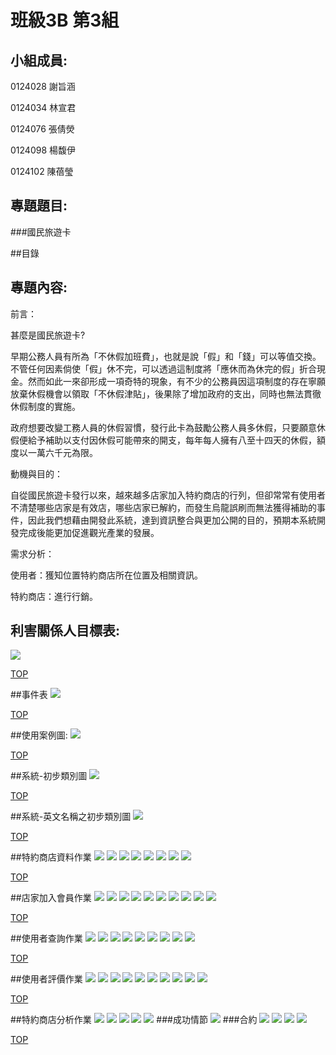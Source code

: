 # 班級3B 第3組
## 小組成員:

0124028 謝旨涵

0124034 林宣君

0124076 張倩熒

0124098 楊馥伊

0124102 陳蓓瑩

## 專題題目:
###國民旅遊卡  

<a name="top"></a>  

##目錄

## 專題內容:
前言：

甚麼是國民旅遊卡?

早期公務人員有所為「不休假加班費」，也就是說「假」和「錢」可以等值交換。不管任何因素倘使「假」休不完，可以透過這制度將「應休而為休完的假」折合現金。然而如此一來卻形成一項奇特的現象，有不少的公務員因這項制度的存在寧願放棄休假機會以領取「不休假津貼」，後果除了增加政府的支出，同時也無法貫徹休假制度的實施。

政府想要改變工務人員的休假習慣，發行此卡為鼓勵公務人員多休假，只要願意休假便給予補助以支付因休假可能帶來的開支，每年每人擁有八至十四天的休假，額度以一萬六千元為限。

動機與目的：

自從國民旅遊卡發行以來，越來越多店家加入特約商店的行列，但卻常常有使用者不清楚哪些店家是有效店，哪些店家已解約，而發生烏龍誤刷而無法獲得補助的事件，因此我們想藉由開發此系統，達到資訊整合與更加公開的目的，預期本系統開發完成後能更加促進觀光產業的發展。

需求分析：

使用者：獲知位置特約商店所在位置及相關資訊。

特約商店：進行行銷。

## 利害關係人目標表:
<img src="https://images.plurk.com/7l19voOUWh3Y6fgM2kWSGj.jpg">

<a href="#top">TOP</a>

##事件表
<img src="https://images.plurk.com/2YkVha36VYonbDeaAMYBPR.jpg">

<a href="#top">TOP</a>

##使用案例圖:
<img src="https://images.plurk.com/6z24kJExuIpbxcoQiKpR29.jpg">

<a href="#top">TOP</a>

##系統-初步類別圖
<img src="https://images.plurk.com/4IbS4eW4VZUhqYUkf3Wh58.jpg">

<a href="#top">TOP</a>

##系統-英文名稱之初步類別圖
<img src="https://images.plurk.com/6lnXgCGyjdLROgaXxDdNnR.jpg">


<a href="#top">TOP</a>

##特約商店資料作業
<img src="https://images.plurk.com/3Cw3ZqSVExrkMkjXzg4bSf.jpg">
<img src="https://images.plurk.com/3eIlFYnIAaktf2t9rM9NU5.jpg">
<img src="https://images.plurk.com/5zeaV07xHGPbHyoPHUkWPh.jpg">
<img src="https://images.plurk.com/239hhGXOVlFPOoi0epneGw.jpg">
<img src="https://images.plurk.com/7rm4pbIHl7q8t4oTe9xy4K.jpg">
<img src="https://images.plurk.com/5BuWj1wMhZFTcGMQHsWzLw.jpg">
<img src="https://images.plurk.com/3q5a6h5qcW8odulvvJ1PVx.jpg">
<img src="https://images.plurk.com/1J08yDH2qD7iF74oihFpyj.jpg">

<a href="#top">TOP</a>

##店家加入會員作業
<img src="https://images.plurk.com/18SCsywddo2kwEp68AKv4S.jpg">
<img src="https://images.plurk.com/3hQ9CR5CAoR3Tj5wWYQuuA.jpg">
<img src="https://images.plurk.com/2OOQMGfZMBQz0nGOpH3cep.jpg">
<img src="https://images.plurk.com/6T3E4mlWRsn2cjewObhfXC.jpg">
<img src="https://images.plurk.com/6SNeAa2BOiWvOAj3sI4igi.jpg">
<img src="https://https://images.plurk.com/2X0kWpZ5ca8RVUqtETwXJ0.jpg">
<img src="https://images.plurk.com/3LVDRGTaAhuyhp6m7cXgmp.jpg">
<img src="https://images.plurk.com/5eyYCNvX98EHki8CYKGfjm.jpg">
<img src="https://images.plurk.com/4gQyIEjbGeAyQKLgyYBIOt.jpg">
<img src="https://images.plurk.com/1lQEAZv0rZoVOKJh0IFlY7.jpg">

<a href="#top">TOP</a>

##使用者查詢作業
<img src="https://images.plurk.com/30CwoaV5vX1VAmvXDim2qY.jpg">
<img src="https://images.plurk.com/wYpyvjfOUiC4rLfihTUkg.jpg">
<img src="https://images.plurk.com/4spyBYvMgK4xItHj88TvDw.jpg">
<img src="https://images.plurk.com/1raThnwJcrqTB4VSyFCBl9.jpg">
<img src="https://images.plurk.com/6kUHmwcPBtlFaiOG50qzJp.jpg">
<img src="https://images.plurk.com/qk1c5dg5B1YyuaoGKR9uK.jpg">
<img src="https://images.plurk.com/4KFl4Qmj12O3ocilP60N1o.jpg">
<img src="https://images.plurk.com/1KOkzo1rablw8pTCUxt6RU.jpg">
<img src="https://images.plurk.com/5x1ppyK7LBOWt71kCgzuQF.jpg">

<a href="#top">TOP</a>

##使用者評價作業
<img src="https://images.plurk.com/dFfhU1Q3k1mIFYk5gcY6p.jpg">
<img src="https://images.plurk.com/43YxqXm6oDqcN0DoEC7wOP.jpg">
<img src="https://images.plurk.com/t5fLfS5h7QSyvDrAvNkTV.jpg">
<img src="https://images.plurk.com/3ODSIV6SXAlWBQDbf4Cjk1.jpg">
<img src="https://images.plurk.com/7rxSIq44M1X84s0l5KXgQW.jpg">
<img src="https://images.plurk.com/7kj5yemcgWr3wiR8ohcWfT.jpg">
<img src="https://images.plurk.com/54HeLoKfevhr7Z1efkSt4W.jpg">
<img src="https://images.plurk.com/5mHRwsood44svg2W3kY2s1.jpg">
<img src="https://images.plurk.com/1bSkRf3It0l8hu67D8IAsc.jpg">
<img src="https://images.plurk.com/54VXgOR7pwJ0saOYEaOYRX.jpg">

<a href="#top">TOP</a>

##特約商店分析作業
<img src="https://images.plurk.com/4U8r0EVkzHVOfitwW5EYv7.jpg">
<img src="https://images.plurk.com/5xusegFhuo1hsQiHby6dd9.jpg">
<img src="https://images.plurk.com/2YZz7lpkRAnN5vEm64c4vz.jpg">
<img src="https://images.plurk.com/486HC25UdQLK0maWOnfAAY.jpg">
<img src="https://images.plurk.com/KiyagxkGpqOXwBNWpBcLd.jpg">
###成功情節
<img src="https://images.plurk.com/3N5nUiiO9Pk8HAfgl3WUIw.jpg">
###合約
<img src="https://images.plurk.com/4v7XaPo5fTLOy57xNlsv4t.jpg">
<img src="https://images.plurk.com/52L4J5U2FNpnTAZ2FdCCMU.jpg">
<img src="https://images.plurk.com/Cgxw9T05nVPw0c31JEJwD.jpg">
<img src="https://images.plurk.com/57Emam0g684PwhrksneUZS.jpg">

<a href="#top">TOP</a>

